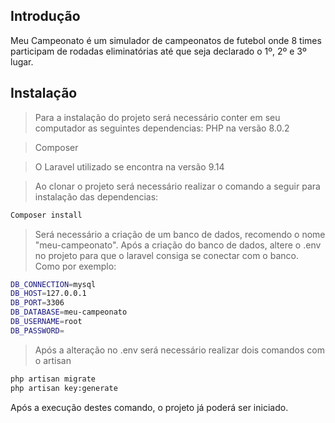 
## Introdução
Meu Campeonato é um simulador de campeonatos de futebol onde 8 times participam de rodadas eliminatórias até que seja declarado o 1º, 2º e 3º lugar.

## Instalação
>Para a instalação do projeto será necessário conter em seu computador as seguintes dependencias:
> PHP na versão 8.0.2

> Composer

> O Laravel utilizado se encontra na versão 9.14

> Ao clonar o projeto será necessário realizar o comando a seguir para instalação das dependencias:
```bash
Composer install
```
> Será necessário a criação de um banco de dados, recomendo o nome "meu-campeonato".
> Após a criação do banco de dados, altere o .env no projeto para que o laravel consiga se conectar com o banco. Como por exemplo:
```bash
DB_CONNECTION=mysql
DB_HOST=127.0.0.1
DB_PORT=3306
DB_DATABASE=meu-campeonato
DB_USERNAME=root
DB_PASSWORD=
```
> Após a alteração no .env será necessário realizar dois comandos com o artisan
```bash
php artisan migrate
php artisan key:generate
```
Após a execução destes comando, o projeto já poderá ser iniciado.
